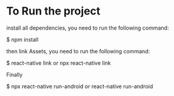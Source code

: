 # To Run the project

install all dependencies, you need to run the following command:

$ npm install

then link Assets, you need to run the following command:

$ react-native link or npx react-native link

Finally 

$ npx react-native run-android or react-native run-android


